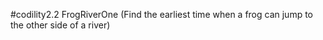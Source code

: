 #codility2.2
FrogRiverOne (Find the earliest time when a frog can jump to the other side of a river)